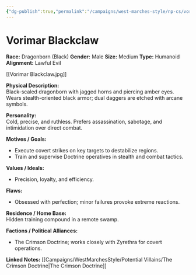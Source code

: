 ```yaml
---
{"dg-publish":true,"permalink":"/campaigns/west-marches-style/np-cs/vorimar-blackclaw/"}
---
```


# Vorimar Blackclaw

**Race:** Dragonborn (Black)
**Gender:** Male
**Size:** Medium
**Type:** Humanoid
**Alignment:** Lawful Evil

[[Vorimar Blackclaw.jpg]]

**Physical Description:**  
Black-scaled dragonborn with jagged horns and piercing amber eyes. Wears stealth-oriented black armor; dual daggers are etched with arcane symbols.  

**Personality:**  
Cold, precise, and ruthless. Prefers assassination, sabotage, and intimidation over direct combat.  

**Motives / Goals:**  
- Execute covert strikes on key targets to destabilize regions.  
- Train and supervise Doctrine operatives in stealth and combat tactics.  

**Values / Ideals:**  
- Precision, loyalty, and efficiency.  

**Flaws:**  
- Obsessed with perfection; minor failures provoke extreme reactions.  

**Residence / Home Base:**  
Hidden training compound in a remote swamp.  

**Factions / Political Alliances:**  
- The Crimson Doctrine; works closely with Zyrethra for covert operations.

**Linked Notes:**
[[Campaigns/WestMarchesStyle/Potential Villains/The Crimson Doctrine\|The Crimson Doctrine]]
